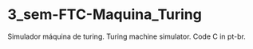 # 3_sem-FTC-Maquina_Turing
Simulador máquina de turing. 
Turing machine simulator. Code C in pt-br.
